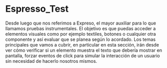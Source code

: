 # Espresso_Test
Desde luego que nos referimos a Expreso, el mayor auxiliar para lo que llamamos pruebas instrumentales. El objetivo es que puedas acceder a elementos visuales como por ejemplo textiles, botones o cualquier otra componente y así evaluar que se planea según lo acordado. Los temas principales que vamos a cubrir, en particular en esta sección, irán desde ver cómo verificar si un elemento muestra el texto que debería mostrar en pantalla, forzar eventos de click para simular la interacción de un usuario sin necesidad de hacerlo nosotros mismos.
